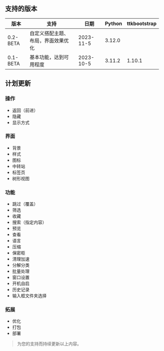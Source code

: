 ## 支持的版本

|版本|支持|日期|Python|ttkbootstrap|
|-|-|-|-|-|
|0.2-BETA|自定义搭配主题、布局，界面效果优化|2023-11-5|3.12.0|
|0.1-BETA|基本功能，达到可用程度|2023-10-5|3.11.2|1.10.1|

## 计划更新

### 操作

* 返回（前进）
* 隐藏
* 显示方式

### 界面

* 背景
* 样式
* 图标
* 中转站
* 标签页
* 树形视图

### 功能

* 跳过（覆盖）
* 筛选
* 收藏
* 搜索（指定内容）
* 预览
* 查看
* 语言
* 压缩
* 保密柜
* 清理加速
* 分解分类
* 批量处理
* 窗口设置
* 开机自启
* 历史记录
* 输入框文件夹选择

### 拓展

* 优化
* 打包
* 部署

> 为您的支持而持续更新以上内容。
